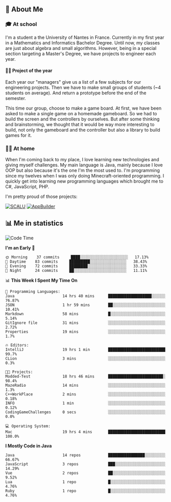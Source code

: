 ## 👀 About Me

### 🎓 At school

I'm a student a the University of Nantes in France. Currently in my first year in a Mathematics and Informatics Bachelor Degree. Until now, my classes are just about algebra and small algorithms. However, being in a special section targeting a Master's Degree, we have projects to engineer each year. 

#### 🔧🔬 Project of the year

Each year our "managers" give us a list of a few subjects for our engineering projects. Then we have to make small groups of students (~4 students on average). And return a prototype before the end of the semester.

This time our group, choose to make a game board. At first, we have been asked to make a single game on a homemade gameboard. So we had to build the screen and the controllers by ourselves. 
But after some thinking and brainstorming, we thought that it would be way more interesting to build, not only the gameboard and the controller but also a library to build games for it.

### 👨‍💻 At home

When I'm coming back to my place, I love learning new technologies and giving myself challenges. My main language is Java, mainly because I love OOP but also because it's the one I'm the most used to. I'm programming since my twelves when I was only doing Minecraft-oriented programming.  I quickly get into learning new programming languages which brought me to C#, JavaScript, PHP. 

I'm pretty proud of those projects:

[![SCALU](https://github-readme-stats.vercel.app/api/pin?username=renardfute&repo=SCALU)](https://github.com/renardfute/scalu)
[![AppBuilder](https://github-readme-stats.vercel.app/api/pin?username=pulsedev2&repo=AppBuilder)](https://github.com/pulsedev2/AppBuilder)

## 📊 Me in statistics
<!--START_SECTION:waka-->
![Code Time](http://img.shields.io/badge/Code%20Time-61%20hrs%2034%20mins-blue)

**I'm an Early 🐤** 

```text
🌞 Morning    37 commits     ████░░░░░░░░░░░░░░░░░░░░░   17.13% 
🌆 Daytime    83 commits     █████████░░░░░░░░░░░░░░░░   38.43% 
🌃 Evening    72 commits     ████████░░░░░░░░░░░░░░░░░   33.33% 
🌙 Night      24 commits     ██░░░░░░░░░░░░░░░░░░░░░░░   11.11%

```


📊 **This Week I Spent My Time On** 

```text
💬 Programming Languages: 
Java                     14 hrs 40 mins      ███████████████████░░░░░░   76.87% 
JSON                     1 hr 59 mins        ██░░░░░░░░░░░░░░░░░░░░░░░   10.41% 
Markdown                 58 mins             █░░░░░░░░░░░░░░░░░░░░░░░░   5.14% 
GitIgnore file           31 mins             ░░░░░░░░░░░░░░░░░░░░░░░░░   2.72% 
Properties               19 mins             ░░░░░░░░░░░░░░░░░░░░░░░░░   1.7%

🔥 Editors: 
IntelliJ                 19 hrs 1 min        █████████████████████████   99.7% 
CLion                    3 mins              ░░░░░░░░░░░░░░░░░░░░░░░░░   0.3%

🐱‍💻 Projects: 
Modded-Test              18 hrs 46 mins      ████████████████████████░   98.4% 
MazeRadio                14 mins             ░░░░░░░░░░░░░░░░░░░░░░░░░   1.3% 
C++WorkPlace             2 mins              ░░░░░░░░░░░░░░░░░░░░░░░░░   0.18% 
INFO                     1 min               ░░░░░░░░░░░░░░░░░░░░░░░░░   0.12% 
CodingGameChallenges     0 secs              ░░░░░░░░░░░░░░░░░░░░░░░░░   0.0%

💻 Operating System: 
Mac                      19 hrs 4 mins       █████████████████████████   100.0%

```

**I Mostly Code in Java** 

```text
Java                     14 repos            ████████████████░░░░░░░░░   66.67% 
JavaScript               3 repos             ███░░░░░░░░░░░░░░░░░░░░░░   14.29% 
Vue                      2 repos             ██░░░░░░░░░░░░░░░░░░░░░░░   9.52% 
Lua                      1 repo              █░░░░░░░░░░░░░░░░░░░░░░░░   4.76% 
Ruby                     1 repo              █░░░░░░░░░░░░░░░░░░░░░░░░   4.76%

```



<!--END_SECTION:waka-->
